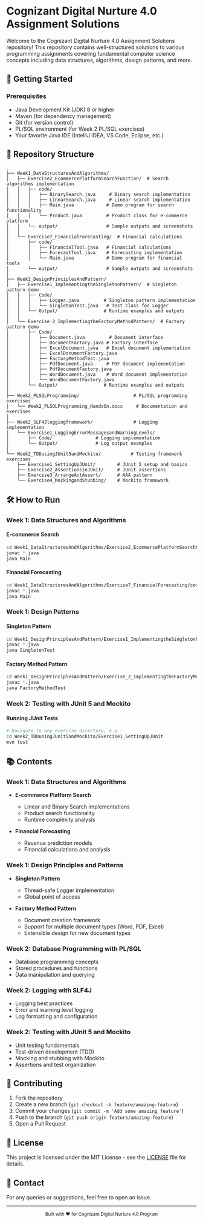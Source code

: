 # Cognizant Digital Nurture 4.0 Assignment Solutions

Welcome to the Cognizant Digital Nurture 4.0 Assignment Solutions repository! This repository contains well-structured solutions to various programming assignments covering fundamental computer science concepts including data structures, algorithms, design patterns, and more.

## 🚀 Getting Started

### Prerequisites
- Java Development Kit (JDK) 8 or higher
- Maven (for dependency management)
- Git (for version control)
- PL/SQL environment (for Week 2 PL/SQL exercises)
- Your favorite Java IDE (IntelliJ IDEA, VS Code, Eclipse, etc.)

## 📁 Repository Structure

```
.
├── Week1_DataStructuresAndAlgorithms/
│   ├── Exercise2_EcommercePlatformSearchFunction/  # Search algorithms implementation
│   │   ├── code/
│   │   │   ├── BinarySearch.java     # Binary search implementation
│   │   │   ├── LinearSearch.java     # Linear search implementation
│   │   │   ├── Main.java            # Demo program for search functionality
│   │   │   └── Product.java         # Product class for e-commerce platform
│   │   └── output/                  # Sample outputs and screenshots
│   │
│   └── Exercise7_FinancialForecasting/  # Financial calculations
│       ├── code/
│       │   ├── FinancialTool.java   # Financial calculations
│       │   ├── ForecastTool.java    # Forecasting implementation
│       │   └── Main.java            # Demo program for financial tools
│       └── output/                  # Sample outputs and screenshots
│
├── Week1_DesignPrinciplesAndPattern/
│   ├── Exercise1_ImplementingtheSingletonPattern/  # Singleton pattern demo
│   │   ├── Code/
│   │   │   ├── Logger.java         # Singleton pattern implementation
│   │   │   └── SingletonTest.java   # Test class for Logger
│   │   └── Output/                 # Runtime examples and outputs
│   │
│   └── Exercise_2_ImplementingtheFactoryMethodPattern/  # Factory pattern demo
│       ├── Code/
│       │   ├── Document.java         # Document interface
│       │   ├── DocumentFactory.java # Factory interface
│       │   ├── ExcelDocument.java   # Excel document implementation
│       │   ├── ExcelDocumentFactory.java
│       │   ├── FactoryMethodTest.java
│       │   ├── PdfDocument.java     # PDF document implementation
│       │   ├── PdfDocumentFactory.java
│       │   ├── WordDocument.java    # Word document implementation
│       │   └── WordDocumentFactory.java
│       └── Output/                 # Runtime examples and outputs
│
├── Week2_PLSQLProgramming/                    # PL/SQL programming exercises
│   └── Week2_PLSQLProgramming_HandsOn.docx     # Documentation and exercises
│
├── Week2_SLF4Jloggingframework/               # Logging implementation
│   └── Exercise1_LoggingErrorMessagesandWarningLevels/
│       ├── Code/                # Logging implementation
│       └── Output/              # Log output examples
│
└── Week2_TDDusingJUnit5andMockito/           # Testing framework exercises
    ├── Exercise1_SettingUpJUnit/        # JUnit 5 setup and basics
    ├── Exercise2_AssertionsinJUnit/     # JUnit assertions
    ├── Exercise3_ArrangeActAssert/      # AAA pattern
    └── Exercise4_MockingandStubbing/    # Mockito framework
```

## 🛠️ How to Run

### Week 1: Data Structures and Algorithms

#### E-commerce Search
```bash
cd Week1_DataStructuresAndAlgorithms/Exercise2_EcommercePlatformSearchFunction/code
javac *.java
java Main
```

#### Financial Forecasting
```bash
cd Week1_DataStructuresAndAlgorithms/Exercise7_FinancialForecasting/code
javac *.java
java Main
```

### Week 1: Design Patterns

#### Singleton Pattern
```bash
cd Week1_DesignPrinciplesAndPattern/Exercise1_ImplementingtheSingletonPattern/Code
javac *.java
java SingletonTest
```

#### Factory Method Pattern
```bash
cd Week1_DesignPrinciplesAndPattern/Exercise_2_ImplementingtheFactoryMethodPattern/Code
javac *.java
java FactoryMethodTest
```

### Week 2: Testing with JUnit 5 and Mockito

#### Running JUnit Tests
```bash
# Navigate to any exercise directory, e.g.:
cd Week2_TDDusingJUnit5andMockito/Exercise1_SettingUpJUnit
mvn test
```

## 📚 Contents

### Week 1: Data Structures and Algorithms
- **E-commerce Platform Search**
  - Linear and Binary Search implementations
  - Product search functionality
  - Runtime complexity analysis

- **Financial Forecasting**
  - Revenue prediction models
  - Financial calculations and analysis

### Week 1: Design Principles and Patterns
- **Singleton Pattern**
  - Thread-safe Logger implementation
  - Global point of access

- **Factory Method Pattern**
  - Document creation framework
  - Support for multiple document types (Word, PDF, Excel)
  - Extensible design for new document types

### Week 2: Database Programming with PL/SQL
- Database programming concepts
- Stored procedures and functions
- Data manipulation and querying

### Week 2: Logging with SLF4J
- Logging best practices
- Error and warning level logging
- Log formatting and configuration

### Week 2: Testing with JUnit 5 and Mockito
- Unit testing fundamentals
- Test-driven development (TDD)
- Mocking and stubbing with Mockito
- Assertions and test organization

## 🤝 Contributing

1. Fork the repository
2. Create a new branch (`git checkout -b feature/amazing-feature`)
3. Commit your changes (`git commit -m 'Add some amazing feature'`)
4. Push to the branch (`git push origin feature/amazing-feature`)
5. Open a Pull Request

## 📄 License

This project is licensed under the MIT License - see the [LICENSE](LICENSE) file for details.

## 📧 Contact

For any queries or suggestions, feel free to open an issue.

---

<div align="center">
  <sub>Built with ❤️ for Cognizant Digital Nurture 4.0 Program</sub>
</div>